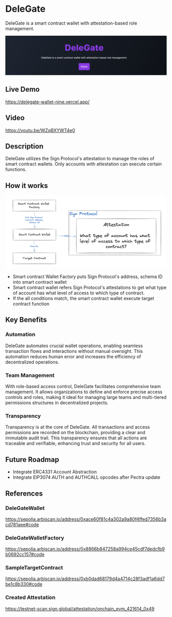 # DeleGate

DeleGate is a smart contract wallet with attestation-based role management.

![banner](./docs/banner.png)

## Live Demo

https://delegate-wallet-nine.vercel.app/

## Video

https://youtu.be/WZqBXYWT4e0

## Description

DeleGate utilizes the Sign Protocol's attestation to manage the roles of smart contract wallets. Only accounts with attestation can execute certain functions.

## How it works

![how-it-works](./app/public/how-it-work.png)

- Smart contract Wallet Factory puts Sign Protocol's address, schema ID into smart contract wallet
- Smart contract wallet refers Sign Protocol's attestations to get what type of account has what level of access to which type of contract.
- If the all conditions match, the smart contract wallet execute target contract function

## Key Benefits

### Automation

DeleGate automates crucial wallet operations, enabling seamless transaction flows and interactions without manual oversight. This automation reduces human error and increases the efficiency of decentralized operations.

### Team Management

With role-based access control, DeleGate facilitates comprehensive team management. It allows organizations to define and enforce precise access controls and roles, making it ideal for managing large teams and multi-tiered permissions structures in decentralized projects.

### Transparency

Transparency is at the core of DeleGate. All transactions and access permissions are recorded on the blockchain, providing a clear and immutable audit trail. This transparency ensures that all actions are traceable and verifiable, enhancing trust and security for all users.

## Future Roadmap

- Integrate ERC4331 Account Abstraction
- Integrate EIP3074 AUTH and AUTHCALL opcodes after Pectra update

## References

### DeleGateWallet

https://sepolia.arbiscan.io/address/0xace60f81c4a302a9a80f4ffed7356b3acd781aee#code

### DeleGateWalletFactory

https://sepolia.arbiscan.io/address/0x8866b847258a994ce45cdf7dedcfb9b0692cc157#code

### SampleTargetContract

https://sepolia.arbiscan.io/address/0xb0dad68179d4a4714c28f3adf1a6dd7be1c8b330#code

### Created Attestation

https://testnet-scan.sign.global/attestation/onchain_evm_421614_0x49
